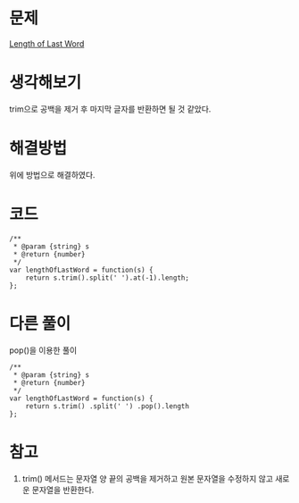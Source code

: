 # 문제
[Length of Last Word](https://leetcode.com/problems/length-of-last-word/)

# 생각해보기

trim으로 공백을 제거 후 마지막 글자를 반환하면 될 것 같았다.

# 해결방법

위에 방법으로 해결하였다.

# 코드

```
/**
 * @param {string} s
 * @return {number}
 */
var lengthOfLastWord = function(s) {
    return s.trim().split(' ').at(-1).length;
};
```

# 다른 풀이

pop()을 이용한 풀이
```
/**
 * @param {string} s
 * @return {number}
 */
var lengthOfLastWord = function(s) {
    return s.trim() .split(' ') .pop().length
};
```



# 참고

1. trim() 메서드는 문자열 양 끝의 공백을 제거하고 원본 문자열을 수정하지 않고 새로운 문자열을 반환한다. 
